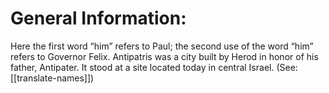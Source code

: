# General Information:

Here the first word “him” refers to Paul; the second use of the word “him” refers to Governor Felix. Antipatris was a city built by Herod in honor of his father, Antipater. It stood at a site located today in central Israel. (See: [[translate-names]])
